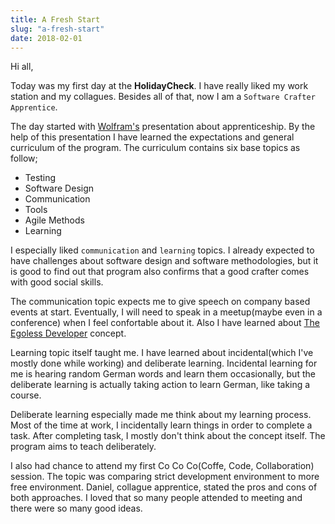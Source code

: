 ```yaml
---
title: A Fresh Start
slug: "a-fresh-start"
date: 2018-02-01
---
```


Hi all,

Today was my first day at the **HolidayCheck**. I have really liked my work station and my collagues. Besides all of that, now I am a `Software Crafter Apprentice`.

The day started with [Wolfram's](https://twitter.com/wolframkriesing) presentation about apprenticeship. By the help of this presentation I have learned the expectations and general curriculum of the program. The curriculum contains six base topics as follow; 
	
- Testing
- Software Design
- Communication
- Tools
- Agile Methods
- Learning

I especially liked `communication` and `learning` topics. I already expected to have challenges about software design and software methodologies, but it is good to find out that program also confirms that a good crafter comes with good social skills.  

The communication topic expects me to give speech on company based events at start. Eventually, I will need to speak in a meetup(maybe even in a conference) when I feel confortable about it. Also I have learned about [The Egoless Developer](https://blog.codinghorror.com/the-ten-commandments-of-egoless-programming/) concept.  

Learning topic itself taught me. I have learned about incidental(which I've mostly done while working) and deliberate learning. Incidental learning for me is hearing random German words and learn them occasionally, but the deliberate learning is actually taking action to learn German, like taking a course.

Deliberate learning especially made me think about my learning process. Most of the time at work, I incidentally learn things in order to complete a task. After completing task, I mostly don't think about the concept itself. The program aims to teach deliberately.

I also had chance to attend my first Co Co Co(Coffe, Code, Collaboration) session. The topic was comparing strict development environment to more free environment. Daniel, collague apprentice, stated the pros and cons of both approaches. I loved that so many people attended to meeting and there were so many good ideas. 

